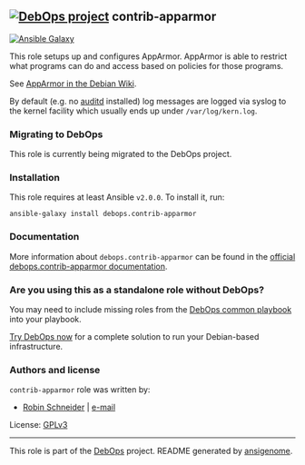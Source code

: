 ## [![DebOps project](http://debops.org/images/debops-small.png)](http://debops.org) contrib-apparmor

<!-- This file was generated by Ansigenome. Do not edit this file directly but
     instead have a look at the files in the ./meta/ directory. -->

[![Ansible Galaxy](http://img.shields.io/badge/galaxy-debops.contrib--apparmor-660198.svg?style=flat)](https://galaxy.ansible.com/detail#/role/3015)


This role setups up and configures AppArmor.
AppArmor is able to restrict what programs can do and access based on policies for those programs.

See [AppArmor in the Debian Wiki](https://wiki.debian.org/AppArmor/HowToUse).

By default (e.g. no [auditd] installed) log messages are logged via syslog to
the kernel facility which usually ends up under `/var/log/kern.log`.

[auditd]: https://packages.debian.org/search?keywords=auditd

### Migrating to DebOps

This role is currently being migrated to the DebOps project.

### Installation

This role requires at least Ansible `v2.0.0`. To install it, run:

```Shell
ansible-galaxy install debops.contrib-apparmor
```

### Documentation

More information about `debops.contrib-apparmor` can be found in the
[official debops.contrib-apparmor documentation](http://docs.debops.org/en/latest/ansible/roles/ansible-contrib-apparmor/docs/).



### Are you using this as a standalone role without DebOps?

You may need to include missing roles from the [DebOps common
playbook](https://github.com/debops/debops-playbooks/blob/master/playbooks/common.yml)
into your playbook.

[Try DebOps now](https://github.com/debops/debops) for a complete solution to run your Debian-based infrastructure.





### Authors and license

`contrib-apparmor` role was written by:

- [Robin Schneider](https://github.com/ypid) | [e-mail](mailto:ypid@riseup.net)

License: [GPLv3](https://tldrlegal.com/license/gnu-general-public-license-v3-%28gpl-3%29)

***

This role is part of the [DebOps](http://debops.org/) project. README generated by [ansigenome](https://github.com/nickjj/ansigenome/).
